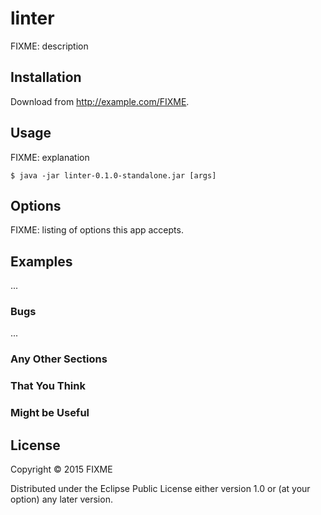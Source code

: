# linter

FIXME: description

## Installation

Download from http://example.com/FIXME.

## Usage

FIXME: explanation

    $ java -jar linter-0.1.0-standalone.jar [args]

## Options

FIXME: listing of options this app accepts.

## Examples

...

### Bugs

...

### Any Other Sections
### That You Think
### Might be Useful

## License

Copyright © 2015 FIXME

Distributed under the Eclipse Public License either version 1.0 or (at
your option) any later version.
